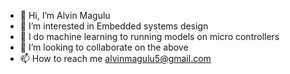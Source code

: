 - 👋 Hi, I’m Alvin Magulu
- 👀 I’m interested in Embedded systems design
- 🌱 I do machine learning to running models on micro controllers
- 💞️ I’m looking to collaborate on the above
- 📫 How to reach me alvinmagulu5@gmail.com

<!---
ALVINMAGULU/ALVINMAGULU is a ✨ special ✨ repository because its `README.md` (this file) appears on your GitHub profile.
You can click the Preview link to take a look at your changes.
--->
